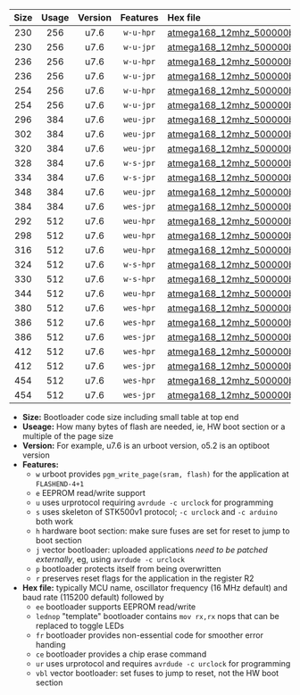 |Size|Usage|Version|Features|Hex file|
|:-:|:-:|:-:|:-:|:--|
|230|256|u7.6|`w-u-hpr`|[atmega168_12mhz_500000bps_ur.hex](https://raw.githubusercontent.com/stefanrueger/urboot/main/atmega168_12mhz_500000bps_ur.hex)|
|230|256|u7.6|`w-u-jpr`|[atmega168_12mhz_500000bps_ur_vbl.hex](https://raw.githubusercontent.com/stefanrueger/urboot/main/atmega168_12mhz_500000bps_ur_vbl.hex)|
|236|256|u7.6|`w-u-hpr`|[atmega168_12mhz_500000bps_lednop_ur.hex](https://raw.githubusercontent.com/stefanrueger/urboot/main/atmega168_12mhz_500000bps_lednop_ur.hex)|
|236|256|u7.6|`w-u-jpr`|[atmega168_12mhz_500000bps_lednop_ur_vbl.hex](https://raw.githubusercontent.com/stefanrueger/urboot/main/atmega168_12mhz_500000bps_lednop_ur_vbl.hex)|
|254|256|u7.6|`w-u-hpr`|[atmega168_12mhz_500000bps_lednop_fr_ur.hex](https://raw.githubusercontent.com/stefanrueger/urboot/main/atmega168_12mhz_500000bps_lednop_fr_ur.hex)|
|254|256|u7.6|`w-u-jpr`|[atmega168_12mhz_500000bps_lednop_fr_ur_vbl.hex](https://raw.githubusercontent.com/stefanrueger/urboot/main/atmega168_12mhz_500000bps_lednop_fr_ur_vbl.hex)|
|296|384|u7.6|`weu-jpr`|[atmega168_12mhz_500000bps_ee_ur_vbl.hex](https://raw.githubusercontent.com/stefanrueger/urboot/main/atmega168_12mhz_500000bps_ee_ur_vbl.hex)|
|302|384|u7.6|`weu-jpr`|[atmega168_12mhz_500000bps_ee_lednop_ur_vbl.hex](https://raw.githubusercontent.com/stefanrueger/urboot/main/atmega168_12mhz_500000bps_ee_lednop_ur_vbl.hex)|
|320|384|u7.6|`weu-jpr`|[atmega168_12mhz_500000bps_ee_lednop_fr_ur_vbl.hex](https://raw.githubusercontent.com/stefanrueger/urboot/main/atmega168_12mhz_500000bps_ee_lednop_fr_ur_vbl.hex)|
|328|384|u7.6|`w-s-jpr`|[atmega168_12mhz_500000bps_vbl.hex](https://raw.githubusercontent.com/stefanrueger/urboot/main/atmega168_12mhz_500000bps_vbl.hex)|
|334|384|u7.6|`w-s-jpr`|[atmega168_12mhz_500000bps_lednop_vbl.hex](https://raw.githubusercontent.com/stefanrueger/urboot/main/atmega168_12mhz_500000bps_lednop_vbl.hex)|
|348|384|u7.6|`weu-jpr`|[atmega168_12mhz_500000bps_ee_lednop_fr_ce_ur_vbl.hex](https://raw.githubusercontent.com/stefanrueger/urboot/main/atmega168_12mhz_500000bps_ee_lednop_fr_ce_ur_vbl.hex)|
|384|384|u7.6|`wes-jpr`|[atmega168_12mhz_500000bps_ee_vbl.hex](https://raw.githubusercontent.com/stefanrueger/urboot/main/atmega168_12mhz_500000bps_ee_vbl.hex)|
|292|512|u7.6|`weu-hpr`|[atmega168_12mhz_500000bps_ee_ur.hex](https://raw.githubusercontent.com/stefanrueger/urboot/main/atmega168_12mhz_500000bps_ee_ur.hex)|
|298|512|u7.6|`weu-hpr`|[atmega168_12mhz_500000bps_ee_lednop_ur.hex](https://raw.githubusercontent.com/stefanrueger/urboot/main/atmega168_12mhz_500000bps_ee_lednop_ur.hex)|
|316|512|u7.6|`weu-hpr`|[atmega168_12mhz_500000bps_ee_lednop_fr_ur.hex](https://raw.githubusercontent.com/stefanrueger/urboot/main/atmega168_12mhz_500000bps_ee_lednop_fr_ur.hex)|
|324|512|u7.6|`w-s-hpr`|[atmega168_12mhz_500000bps.hex](https://raw.githubusercontent.com/stefanrueger/urboot/main/atmega168_12mhz_500000bps.hex)|
|330|512|u7.6|`w-s-hpr`|[atmega168_12mhz_500000bps_lednop.hex](https://raw.githubusercontent.com/stefanrueger/urboot/main/atmega168_12mhz_500000bps_lednop.hex)|
|344|512|u7.6|`weu-hpr`|[atmega168_12mhz_500000bps_ee_lednop_fr_ce_ur.hex](https://raw.githubusercontent.com/stefanrueger/urboot/main/atmega168_12mhz_500000bps_ee_lednop_fr_ce_ur.hex)|
|380|512|u7.6|`wes-hpr`|[atmega168_12mhz_500000bps_ee.hex](https://raw.githubusercontent.com/stefanrueger/urboot/main/atmega168_12mhz_500000bps_ee.hex)|
|386|512|u7.6|`wes-hpr`|[atmega168_12mhz_500000bps_ee_lednop.hex](https://raw.githubusercontent.com/stefanrueger/urboot/main/atmega168_12mhz_500000bps_ee_lednop.hex)|
|386|512|u7.6|`wes-jpr`|[atmega168_12mhz_500000bps_ee_lednop_vbl.hex](https://raw.githubusercontent.com/stefanrueger/urboot/main/atmega168_12mhz_500000bps_ee_lednop_vbl.hex)|
|412|512|u7.6|`wes-hpr`|[atmega168_12mhz_500000bps_ee_lednop_fr.hex](https://raw.githubusercontent.com/stefanrueger/urboot/main/atmega168_12mhz_500000bps_ee_lednop_fr.hex)|
|412|512|u7.6|`wes-jpr`|[atmega168_12mhz_500000bps_ee_lednop_fr_vbl.hex](https://raw.githubusercontent.com/stefanrueger/urboot/main/atmega168_12mhz_500000bps_ee_lednop_fr_vbl.hex)|
|454|512|u7.6|`wes-hpr`|[atmega168_12mhz_500000bps_ee_lednop_fr_ce.hex](https://raw.githubusercontent.com/stefanrueger/urboot/main/atmega168_12mhz_500000bps_ee_lednop_fr_ce.hex)|
|454|512|u7.6|`wes-jpr`|[atmega168_12mhz_500000bps_ee_lednop_fr_ce_vbl.hex](https://raw.githubusercontent.com/stefanrueger/urboot/main/atmega168_12mhz_500000bps_ee_lednop_fr_ce_vbl.hex)|

- **Size:** Bootloader code size including small table at top end
- **Useage:** How many bytes of flash are needed, ie, HW boot section or a multiple of the page size
- **Version:** For example, u7.6 is an urboot version, o5.2 is an optiboot version
- **Features:**
  + `w` urboot provides `pgm_write_page(sram, flash)` for the application at `FLASHEND-4+1`
  + `e` EEPROM read/write support
  + `u` uses urprotocol requiring `avrdude -c urclock` for programming
  + `s` uses skeleton of STK500v1 protocol; `-c urclock` and `-c arduino` both work
  + `h` hardware boot section: make sure fuses are set for reset to jump to boot section
  + `j` vector bootloader: uploaded applications *need to be patched externally*, eg, using `avrdude -c urclock`
  + `p` bootloader protects itself from being overwritten
  + `r` preserves reset flags for the application in the register R2
- **Hex file:** typically MCU name, oscillator frequency (16 MHz default) and baud rate (115200 default) followed by
  + `ee` bootloader supports EEPROM read/write
  + `lednop` "template" bootloader contains `mov rx,rx` nops that can be replaced to toggle LEDs
  + `fr` bootloader provides non-essential code for smoother error handing
  + `ce` bootloader provides a chip erase command
  + `ur` uses urprotocol and requires `avrdude -c urclock` for programming
  + `vbl` vector bootloader: set fuses to jump to reset, not the HW boot section
